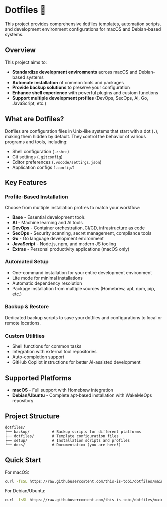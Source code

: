 # Dotfiles :wrench:

This project provides comprehensive dotfiles templates, automation scripts, and development environment configurations for macOS and Debian-based systems.

## Overview

This project aims to:
- **Standardize development environments** across macOS and Debian-based systems
- **Automate installation** of common tools and packages
- **Provide backup solutions** to preserve your configuration
- **Enhance shell experience** with powerful plugins and custom functions
- **Support multiple development profiles** (DevOps, SecOps, AI, Go, JavaScript, etc.)

## What are Dotfiles?

Dotfiles are configuration files in Unix-like systems that start with a dot (`.`), making them hidden by default. They control the behavior of various programs and tools, including:
- Shell configuration (`.zshrc`)
- Git settings (`.gitconfig`)
- Editor preferences (`.vscode/settings.json`)
- Application configs (`.config/`)

## Key Features

### Profile-Based Installation
Choose from multiple installation profiles to match your workflow:
- **Base** - Essential development tools
- **AI** - Machine learning and AI tools
- **DevOps** - Container orchestration, CI/CD, infrastructure as code
- **SecOps** - Security scanning, secret management, compliance tools
- **Go** - Go language development environment
- **JavaScript** - Node.js, npm, and modern JS tooling
- **Extras** - Personal productivity applications (macOS only)

### Automated Setup
- One-command installation for your entire development environment
- Lite mode for minimal installations
- Automatic dependency resolution
- Package installation from multiple sources (Homebrew, apt, npm, pip, etc.)

### Backup & Restore
Dedicated backup scripts to save your dotfiles and configurations to local or remote locations.

### Custom Utilities
- Shell functions for common tasks
- Integration with external tool repositories
- Auto-completion support
- GitHub Copilot instructions for better AI-assisted development

## Supported Platforms

- **macOS** - Full support with Homebrew integration
- **Debian/Ubuntu** - Complete apt-based installation with WakeMeOps repository

## Project Structure

```
dotfiles/
├── backup/          # Backup scripts for different platforms
├── dotfiles/        # Template configuration files
├── setup/           # Installation scripts and profiles
└── docs/            # Documentation (you are here!)
```

## Quick Start

For macOS:
```sh
curl -fsSL https://raw.githubusercontent.com/this-is-tobi/dotfiles/main/setup/setup-osx.sh | bash
```

For Debian/Ubuntu:
```sh
curl -fsSL https://raw.githubusercontent.com/this-is-tobi/dotfiles/main/setup/setup-debian.sh | bash
```
